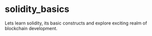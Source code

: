 # solidity_basics
Lets learn solidity, its basic constructs and explore exciting realm of blockchain development.

